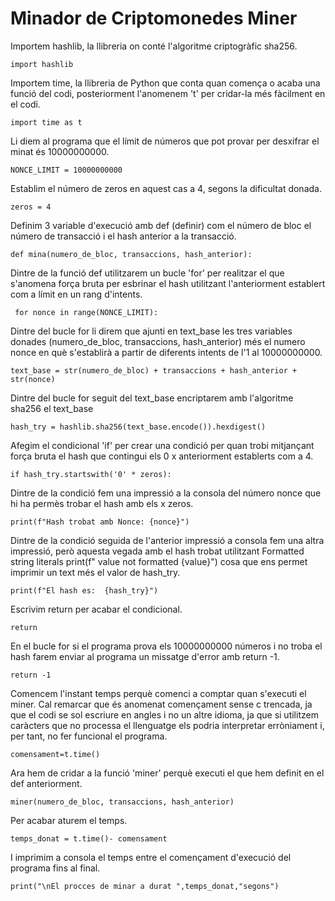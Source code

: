 # Minador de Criptomonedes Miner

Importem hashlib, la llibreria on conté l'algoritme criptogràfic sha256.

```import hashlib```

Importem time, la llibreria de Python que conta quan comença o acaba una funció del codi, posteriorment l'anomenem 't' per cridar-la més fàcilment en el codi.

```import time as t```

Li diem al programa que el límit de números que pot provar per desxifrar el minat és 10000000000.

```NONCE_LIMIT = 10000000000```

Establim el número de zeros en aquest cas a 4, segons la dificultat donada.

```zeros = 4```

Definim 3 variable d'execució amb def (definir) com el número de bloc el número de transacció i el hash anterior a la transacció.

```def mina(numero_de_bloc, transaccions, hash_anterior):```

Dintre de la funció def utilitzarem un bucle 'for' per realitzar el que s'anomena força bruta per esbrinar el hash utilitzant l'anteriorment establert com a límit en un rang d'intents.

```	for nonce in range(NONCE_LIMIT):```

Dintre del bucle for li direm que ajunti en text_base les tres variables donades (numero_de_bloc, transaccions, hash_anterior) més el numero nonce en què s'establirà a partir de diferents intents de l'1 al 10000000000.

```text_base = str(numero_de_bloc) + transaccions + hash_anterior + str(nonce)```

Dintre del bucle for seguit del text_base encriptarem amb l'algoritme sha256 el text_base

```hash_try = hashlib.sha256(text_base.encode()).hexdigest()```

Afegim el condicional 'if' per crear una condició per quan trobi mitjançant força bruta el hash que contingui els 0 x anteriorment establerts com a 4.

```if hash_try.startswith('0' * zeros):```

Dintre de la condició fem una impressió a la consola del número nonce que hi ha permès trobar el hash amb els x zeros.

```print(f"Hash trobat amb Nonce: {nonce}")```

Dintre de la condició seguida de l'anterior impressió a consola fem una altra impressió, però aquesta vegada amb el hash trobat utilitzant Formatted string literals print(f" value not formatted {value}") cosa que ens permet imprimir un text més el valor de hash_try.

```print(f"El hash es:  {hash_try}")```

Escrivim return per acabar el condicional.

```return```

En el bucle for si el programa prova els 10000000000 números i no troba el hash farem enviar al programa un missatge d'error amb return -1.

```return -1```

Comencem l'instant temps perquè comenci a comptar quan s'executi el miner. Cal remarcar que és anomenat començament sense c trencada, ja que el codi se sol escriure en angles i no un altre idioma, ja que si utilitzem caràcters que no processa el llenguatge els podria interpretar erròniament i, per tant, no fer funcional el programa.

```comensament=t.time()```

Ara hem de cridar a la funció 'miner' perquè executi el que hem definit en el def anteriorment.

```miner(numero_de_bloc, transaccions, hash_anterior)```

Per acabar aturem el temps.

```temps_donat = t.time()- comensament```

I imprimim a consola el temps entre el començament d'execució del programa fins al final.

```print("\nEl procces de minar a durat ",temps_donat,"segons")```


















